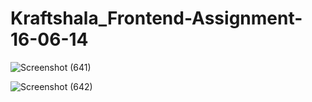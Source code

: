 # Kraftshala_Frontend-Assignment-16-06-14
![Screenshot (641)](https://github.com/Veeresh77-31/Kraftshala_Frontend-Assignment-16-06-14/assets/172964121/2940d94d-e39c-45af-a9ed-85b7e7312a74)



![Screenshot (642)](https://github.com/Veeresh77-31/Kraftshala_Frontend-Assignment-16-06-14/assets/172964121/7d82c68a-c7f9-4f8a-9439-801633cef7ad)
